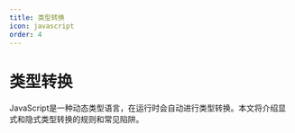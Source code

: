 ```yaml
---
title: 类型转换
icon: javascript
order: 4
---
```


# 类型转换

JavaScript是一种动态类型语言，在运行时会自动进行类型转换。本文将介绍显式和隐式类型转换的规则和常见陷阱。

